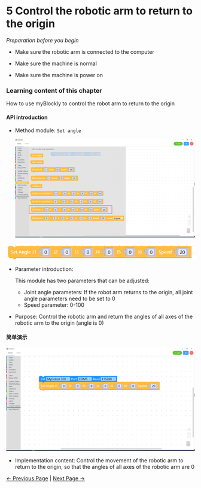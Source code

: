 # 5 Control the robotic arm to return to the origin

<i>Preparation before you begin</i>

- Make sure the robotic arm is connected to the computer

- Make sure the machine is normal

- Make sure the machine is power on

### Learning content of this chapter

How to use myBlockly to control the robot arm to return to the origin

#### API introduction

* Method module: `Set angle`

  <img src="../../../../resources/5-BasicApplication/5.2.1/m5/img/case/go_zero_item.png" style="zoom: 50%;" />



<img src="../../../../resources/5-BasicApplication/5.2.1/m5/img/blocks/mid/8.png"  />

* Parameter introduction:

  This module has two parameters that can be adjusted:

  - Joint angle parameters: If the robot arm returns to the origin, all joint angle parameters need to be set to 0

  * Speed parameter: 0-100

* Purpose: Control the robotic arm and return the angles of all axes of the robotic arm to the origin (angle is 0)



#### 简单演示

<img src="../../../../resources/5-BasicApplication/5.2.1/m5/img/case/gozero.png" style="zoom: 50%;" />



* Implementation content: Control the movement of the robotic arm to return to the origin, so that the angles of all axes of the robotic arm are 0




[← Previous Page](./4-ControlRGB.md) | [Next Page →](./6-ControlSingleJoint.md)